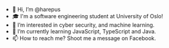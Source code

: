 - 👋 Hi, I’m @harepus
- 🎓 I'm a software engineering student at University of Oslo!
- 👀 I’m interested in cyber security, and machine learning.
- 🌱 I’m currently learning JavaScript, TypeScript and Java.
- 📫 How to reach me? Shoot me a message on Facebook.

<!---
harepus/harepus is a ✨ special ✨ repository because its `README.md` (this file) appears on your GitHub profile.
You can click the Preview link to take a look at your changes.
--->
